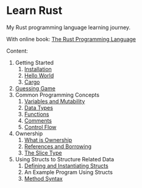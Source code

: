 # Learn Rust

My Rust programming language learning journey.

With online book: [The Rust Programming Language](https://doc.rust-lang.org/book/title-page.html)

Content:

1. Getting Started
   1. [Installation](1_1_installation.md)
   2. [Hello World](1_2_hello_world.md)
   3. [Cargo](1_3_cargo.md)
2. [Guessing Game](2_guessing_game.md)
3. Common Programming Concepts
   1. [Variables and Mutability](3_1_variables_and_mutability.md)
   2. [Data Types](3_2_data_types.md)
   3. [Functions](3_3_functions.md)
   4. [Comments](3_4_comments.md)
   5. [Control Flow](3_5_control_flow.md)
4. Ownership
   1. [What is Ownership](4_1_what_is_ownership.md)
   2. [References and Borrowing](4_2_references_and_borrowing.md)
   3. [The Slice Type](4_3_the_slice_type.md)
5. Using Structs to Structure Related Data
   1. [Defining and Instantiating Structs](5_1_defining_and_instantiating_structs.md)
   2. An Example Program Using Structs
   3. [Method Syntax](5_2_method_syntax.md)
  